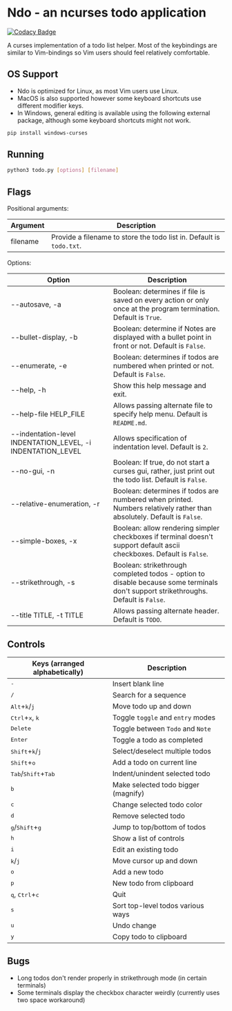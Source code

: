 # Ndo - an ncurses todo application

[![Codacy Badge](https://app.codacy.com/project/badge/Grade/746b6de92fed4209aa46905463efd3f4)](https://app.codacy.com/gh/mecaneer23/Ndo/dashboard?utm_source=gh&utm_medium=referral&utm_content=&utm_campaign=Badge_grade)

A curses implementation of a todo list helper. Most of the keybindings are similar to Vim-bindings so Vim users should feel relatively comfortable.

## OS Support

- Ndo is optimized for Linux, as most Vim users use Linux.
- MacOS is also supported however some keyboard shortcuts use different modifier keys.
- In Windows, general editing is available using the following external package, although some keyboard shortcuts might not work.

```bash
pip install windows-curses
```

## Running

```bash
python3 todo.py [options] [filename]
```

## Flags

Positional arguments:

| Argument | Description                                                          |
| -------- | -------------------------------------------------------------------- |
| filename | Provide a filename to store the todo list in. Default is `todo.txt`. |

Options:

| Option                                                      | Description                                                                                                                         |
| ----------------------------------------------------------- | ----------------------------------------------------------------------------------------------------------------------------------- |
| --autosave, -a                                              | Boolean: determines if file is saved on every action or only once at the program termination. Default is `True`.                    |
| --bullet-display, -b                                        | Boolean: determine if Notes are displayed with a bullet point in front or not. Default is `False`.                                  |
| --enumerate, -e                                             | Boolean: determines if todos are numbered when printed or not. Default is `False`.                                                  |
| --help, -h                                                  | Show this help message and exit.                                                                                                    |
| --help-file HELP_FILE                                       | Allows passing alternate file to specify help menu. Default is `README.md`.                                                         |
| --indentation-level INDENTATION_LEVEL, -i INDENTATION_LEVEL | Allows specification of indentation level. Default is `2`.                                                                          |
| --no-gui, -n                                                | Boolean: If true, do not start a curses gui, rather, just print out the todo list. Default is `False`.                              |
| --relative-enumeration, -r                                  | Boolean: determines if todos are numbered when printed. Numbers relatively rather than absolutely. Default is `False`.              |
| --simple-boxes, -x                                          | Boolean: allow rendering simpler checkboxes if terminal doesn't support default ascii checkboxes. Default is `False`.               |
| --strikethrough, -s                                         | Boolean: strikethrough completed todos - option to disable because some terminals don't support strikethroughs. Default is `False`. |
| --title TITLE, -t TITLE                                     | Allows passing alternate header. Default is `TODO`.                                                                                 |

## Controls

| Keys (arranged alphabetically)                 | Description                         |
| ---------------------------------------------- | ----------------------------------- |
| <kbd>-</kbd>                                   | Insert blank line                   |
| <kbd>/</kbd>                                   | Search for a sequence               |
| <kbd>Alt</kbd>+<kbd>k</kbd>/<kbd>j</kbd>       | Move todo up and down               |
| <kbd>Ctrl</kbd>+<kbd>x</kbd>, <kbd>k</kbd>     | Toggle `toggle` and `entry` modes   |
| <kbd>Delete</kbd>                              | Toggle between `Todo` and `Note`    |
| <kbd>Enter</kbd>                               | Toggle a todo as completed          |
| <kbd>Shift</kbd>+<kbd>k</kbd>/<kbd>j</kbd>     | Select/deselect multiple todos      |
| <kbd>Shift</kbd>+<kbd>o</kbd>                  | Add a todo on current line          |
| <kbd>Tab</kbd>/<kbd>Shift</kbd>+<kbd>Tab</kbd> | Indent/unindent selected todo       |
| <kbd>b</kbd>                                   | Make selected todo bigger (magnify) |
| <kbd>c</kbd>                                   | Change selected todo color          |
| <kbd>d</kbd>                                   | Remove selected todo                |
| <kbd>g</kbd>/<kbd>Shift</kbd>+<kbd>g</kbd>     | Jump to top/bottom of todos         |
| <kbd>h</kbd>                                   | Show a list of controls             |
| <kbd>i</kbd>                                   | Edit an existing todo               |
| <kbd>k</kbd>/<kbd>j</kbd>                      | Move cursor up and down             |
| <kbd>o</kbd>                                   | Add a new todo                      |
| <kbd>p</kbd>                                   | New todo from clipboard             |
| <kbd>q</kbd>, <kbd>Ctrl</kbd>+<kbd>c</kbd>     | Quit                                |
| <kbd>s</kbd>                                   | Sort top-level todos various ways   |
| <kbd>u</kbd>                                   | Undo change                         |
| <kbd>y</kbd>                                   | Copy todo to clipboard              |

## Bugs

- Long todos don't render properly in strikethrough mode (in certain terminals)
- Some terminals display the checkbox character weirdly (currently uses two space workaround)
